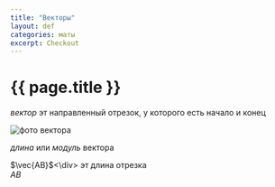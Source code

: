 ```yaml
---
title: "Векторы"
layout: def
categories: маты
excerpt: Checkout
---
```


# {{ page.title }}

*вектор* эт направленный отрезок, у которого есть начало и конец

![фото вектора](http://mathprofi.ru/d/vektory_dlya_chainikov_clip_image002.jpg)

*длина* или *модуль* вектора <div>$\vec{AB}$<\div> эт длина отрезка <div>$AB$</div>

